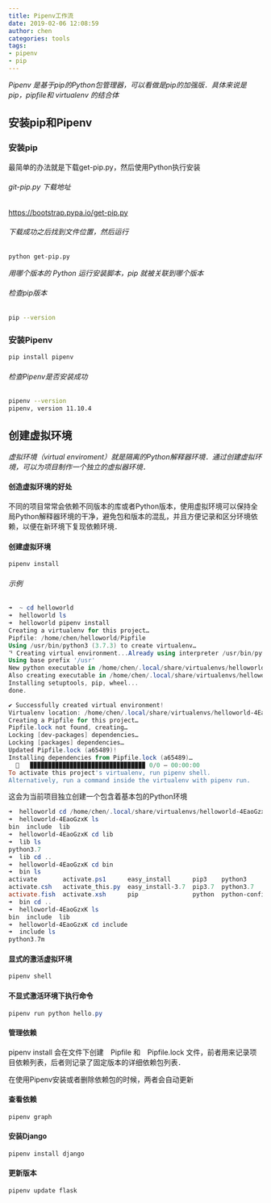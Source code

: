 ```yaml
---
title: Pipenv工作流
date: 2019-02-06 12:08:59
author: chen
categories: tools
tags:
- pipenv
- pip
---
```


*Pipenv 是基于pip的Python包管理器，可以看做是pip的加强版．具体来说是pip，pipfile和 virtualenv 的结合体*

## 安装pip和Pipenv

### 安装pip

最简单的办法就是下载get-pip.py，然后使用Python执行安装

###### git-pip.py 下载地址

https://bootstrap.pypa.io/get-pip.py

###### 下载成功之后找到文件位置，然后运行

```bash
python get-pip.py
```

*用哪个版本的 Python 运行安装脚本，pip 就被关联到哪个版本*

###### 检查pip版本

```bash
pip --version
```

### 安装Pipenv

```bash
pip install pipenv
```

###### 检查Pipenv是否安装成功

```bash
pipenv --version
pipenv, version 11.10.4
```

## 创建虚拟环境

*虚拟环境（virtual enviroment）就是隔离的Python解释器环境．通过创建虚拟环境，可以为项目制作一个独立的虚拟器环境．*

#### 创造虚拟环境的好处

不同的项目常常会依赖不同版本的库或者Python版本，使用虚拟环境可以保持全局Python解释器环境的干净，避免包和版本的混乱，并且方便记录和区分环境依赖，以便在新环境下复现依赖环境．

#### 创建虚拟环境

```powershell
pipenv install
```

###### 示例

```powershell
➜  ~ cd helloworld  
➜  helloworld ls
➜  helloworld pipenv install              
Creating a virtualenv for this project…
Pipfile: /home/chen/helloworld/Pipfile
Using /usr/bin/python3 (3.7.3) to create virtualenv…
⠙ Creating virtual environment...Already using interpreter /usr/bin/python3
Using base prefix '/usr'
New python executable in /home/chen/.local/share/virtualenvs/helloworld-4EaoGzxK/bin/python3
Also creating executable in /home/chen/.local/share/virtualenvs/helloworld-4EaoGzxK/bin/python
Installing setuptools, pip, wheel...
done.

✔ Successfully created virtual environment! 
Virtualenv location: /home/chen/.local/share/virtualenvs/helloworld-4EaoGzxK
Creating a Pipfile for this project…
Pipfile.lock not found, creating…
Locking [dev-packages] dependencies…
Locking [packages] dependencies…
Updated Pipfile.lock (a65489)!
Installing dependencies from Pipfile.lock (a65489)…
  🐍   ▉▉▉▉▉▉▉▉▉▉▉▉▉▉▉▉▉▉▉▉▉▉▉▉▉▉▉▉▉▉▉▉ 0/0 — 00:00:00
To activate this project's virtualenv, run pipenv shell.
Alternatively, run a command inside the virtualenv with pipenv run.
```

这会为当前项目独立创建一个包含着基本包的Python环境

```powershell
➜  helloworld cd /home/chen/.local/share/virtualenvs/helloworld-4EaoGzxK
➜  helloworld-4EaoGzxK ls   
bin  include  lib
➜  helloworld-4EaoGzxK cd lib    
➜  lib ls
python3.7
➜  lib cd .. 
➜  helloworld-4EaoGzxK cd bin  
➜  bin ls
activate       activate.ps1      easy_install      pip3    python3        wheel
activate.csh   activate_this.py  easy_install-3.7  pip3.7  python3.7
activate.fish  activate.xsh      pip               python  python-config
➜  bin cd .. 
➜  helloworld-4EaoGzxK ls
bin  include  lib
➜  helloworld-4EaoGzxK cd include    
➜  include ls
python3.7m
```

#### 显式的激活虚拟环境

```powershell
pipenv shell
```

#### 不显式激活环境下执行命令

```powershell
pipenv run python hello.py
```

#### 管理依赖

pipenv install 会在文件下创建　Pipfile 和　Pipfile.lock 文件，前者用来记录项目依赖列表，后者则记录了固定版本的详细依赖包列表．

在使用Pipenv安装或者删除依赖包的时候，两者会自动更新

#### 查看依赖

```powershell
pipenv graph
```

#### 安装Django

```powershell
pipenv install django
```

#### 更新版本

```powershell
pipenv update flask
```

